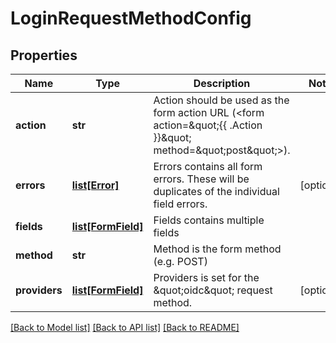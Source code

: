 # LoginRequestMethodConfig

## Properties
Name | Type | Description | Notes
------------ | ------------- | ------------- | -------------
**action** | **str** | Action should be used as the form action URL (&lt;form action&#x3D;\&quot;{{ .Action }}\&quot; method&#x3D;\&quot;post\&quot;&gt;). | 
**errors** | [**list[Error]**](Error.md) | Errors contains all form errors. These will be duplicates of the individual field errors. | [optional] 
**fields** | [**list[FormField]**](FormField.md) | Fields contains multiple fields | 
**method** | **str** | Method is the form method (e.g. POST) | 
**providers** | [**list[FormField]**](FormField.md) | Providers is set for the \&quot;oidc\&quot; request method. | [optional] 

[[Back to Model list]](../README.md#documentation-for-models) [[Back to API list]](../README.md#documentation-for-api-endpoints) [[Back to README]](../README.md)


